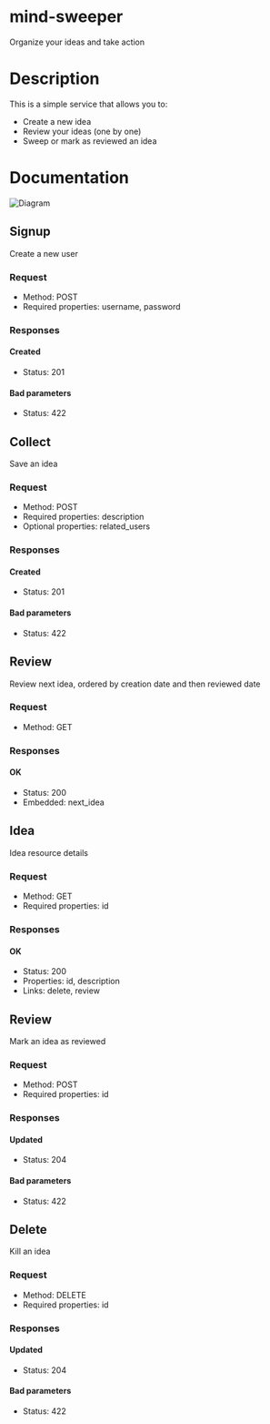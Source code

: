 mind-sweeper
==============

Organize your ideas and take action

# Description

This is a simple service that allows you to:

* Create a new idea
* Review your ideas (one by one)
* Sweep or mark as reviewed an idea

# Documentation

![Diagram](http://i.imgur.com/tNWlTMA.png)

## Signup

Create a new user

### Request

* Method: POST
* Required properties: username, password

### Responses

#### Created

* Status: 201

#### Bad parameters

* Status: 422

## Collect

Save an idea

### Request

* Method: POST
* Required properties: description
* Optional properties: related_users

### Responses

#### Created

* Status: 201

#### Bad parameters

* Status: 422

## Review

Review next idea, ordered by creation date and then reviewed date

### Request

* Method: GET

### Responses

#### OK

* Status: 200
* Embedded: next_idea

## Idea

Idea resource details

### Request

* Method: GET
* Required properties: id

### Responses

#### OK

* Status: 200
* Properties: id, description
* Links: delete, review

## Review

Mark an idea as reviewed

### Request

* Method: POST
* Required properties: id

### Responses

#### Updated

* Status: 204

#### Bad parameters

* Status: 422

## Delete

Kill an idea

### Request

* Method: DELETE
* Required properties: id

### Responses

#### Updated

* Status: 204

#### Bad parameters

* Status: 422
